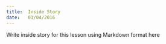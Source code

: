 ```yaml
---
title:  Inside Story
date:   01/04/2016
---
```


Write inside story for this lesson using Markdown format here